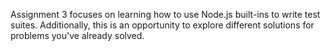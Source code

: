Assignment 3 focuses on learning how to use Node.js built-ins to write test suites.
Additionally, this is an opportunity to explore different solutions for problems you've already solved.
